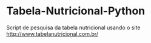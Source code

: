 # Tabela-Nutricional-Python
Script de pesquisa da tabela nutricional usando o site http://www.tabelanutricional.com.br/
